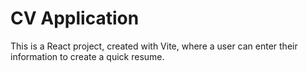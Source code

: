# CV Application

This is a React project, created with Vite, where a user can enter their information to create a quick resume.
